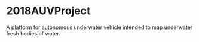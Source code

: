 # 2018AUVProject
A platform for autonomous underwater vehicle intended to map underwater fresh bodies of water.
